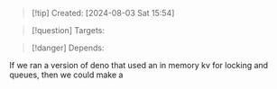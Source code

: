 
>[!tip] Created: [2024-08-03 Sat 15:54]

>[!question] Targets: 

>[!danger] Depends: 

If we ran a version of deno that used an in memory kv for locking and queues, then we could make a